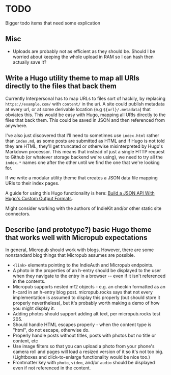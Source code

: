 # TODO

Bigger todo items that need some explication

## Misc

* Uploads are probably not as efficient as they should be. Should I be worried about keeping the whole upload in RAM so I can hash then actually save it?

## Write a Hugo utility theme to map all URIs directly to the files that back them

Currently Interpersonal has to map URLs to files sort of hackily, by replacing `https://example.com/` with `content/` in the uri. A site could publish metadata at every url, or at some derivable location (e.g `${url}/.metadata`) that obviates this. This would be easy with Hugo, mapping all URIs directly to the files that back them. This could be saved in JSON and then referenced from anywhere.

I've also just discovered that I'll need to sometimes use `index.html` rather than `index.md`, as some posts are submitted as HTML and if Hugo is not told they are HTML, they'll get truncated or otherwise misinterpreted by Hugo's Markdown processor. This means that instead of just a single HTTP request to Github (or whatever storage backend we're using), we need to try all the `index.*` names one after the other until we find the one that we're looking for.

If we write a modular utility theme that creates a JSON data file mapping URIs to their index pages.

A guide for using this Hugo functionality is here: [Build a JSON API With Hugo's Custom Output Formats](https://forestry.io/blog/build-a-json-api-with-hugo/).

Might consider working with the authors of IndieKit and/or other static site connectors.

## Describe (and prototype?) basic Hugo theme that works well with Micropub expectations

In general, Micropub should work with blogs.
However, there are some nonstandard blog things that Micropub assumes are possible.

* `<link>` elements pointing to the IndieAuth and Micropub endpoints.
* A photo in the properties of an h-entry should be displayed to the user when they navigate to the entry in a browser -- even if it isn't referenced in the contents.
* Micropub supports nested mf2 objects - e.g. an checkin formatted as an h-card in an h-entry blog post. micropub.rocks says that not every implementation is assumed to display this properly (but should store it properly nevertheless), but it's probably worth making a demo of how you might display it.
* Adding photos should support adding alt text, per micropub.rocks test 205.
* Should handle HTML escapes properly - when the content type is "html", do not escape, otherwise do.
* Properly handle posts without titles, posts with photos but no title or content, etc
* Use image filters so that you can upload a photo from your phone's camera roll and pages will load a resized version of it so it's not too big. (Lightboxes and click-to-enlarge functionality would be nice too.)
* Frontmatter key with `photo`, `video`, and/or `audio` should be displayed even if not referenced in the content.
